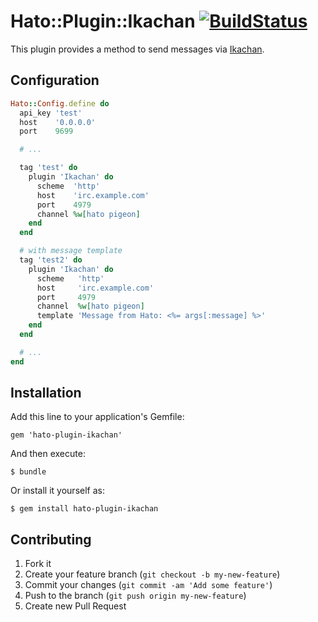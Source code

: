 # Hato::Plugin::Ikachan [![BuildStatus](https://secure.travis-ci.org/kentaro/hato-plugin-ikachan.png)](http://travis-ci.org/kentaro/hato-plugin-ikachan)

This plugin provides a method to send messages via [Ikachan](https://metacpan.org/release/App-Ikachan).

## Configuration

```ruby
Hato::Config.define do
  api_key 'test'
  host    '0.0.0.0'
  port    9699

  # ...

  tag 'test' do
    plugin 'Ikachan' do
      scheme  'http'
      host    'irc.example.com'
      port    4979
      channel %w[hato pigeon]
    end
  end

  # with message template
  tag 'test2' do
    plugin 'Ikachan' do
      scheme   'http'
      host     'irc.example.com'
      port     4979
      channel  %w[hato pigeon]
      template 'Message from Hato: <%= args[:message] %>'
    end
  end

  # ...
end
```

## Installation

Add this line to your application's Gemfile:

    gem 'hato-plugin-ikachan'

And then execute:

    $ bundle

Or install it yourself as:

    $ gem install hato-plugin-ikachan

## Contributing

1. Fork it
2. Create your feature branch (`git checkout -b my-new-feature`)
3. Commit your changes (`git commit -am 'Add some feature'`)
4. Push to the branch (`git push origin my-new-feature`)
5. Create new Pull Request

